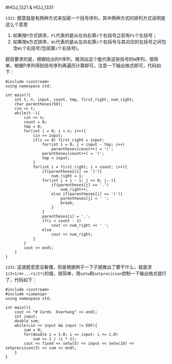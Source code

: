 #HOJ_1321 & HOJ_1331  

```1321```: 题意就是有两种方式来加密一个括号序列，其中两种方式的排列方式说明是这么个意思

1. 如果按```P```方式排序，```Pi```代表的是从左向右第```i```个右括号之前有```Pi```个左括号；
2. 如果按```W```方式排序，```Wi```代表的是从左向右第```i```个右括号与其对应的左括号之间包含```Wi```个右括号(包括第```i```个右括号)。  

题目要求的是，根据给出的```P```序列，推测出这个能代表这些括号的```W```序列，很简单，根据P序列得到括号序列再遍历计算即可，注意一下输出格式即可，代码如下：  

	#include <iostream>
	using namespace std;

	int main(){
    	int t, n, input, count, tmp, first_right, num_right;
    	char parentheses[50];
    	cin >> t;
    	while(t--){
        	cin >> n;
        	count = 0;
        	tmp = 0;
        	for(int i = 0; i < n; i++){
            	cin >> input;
            	if(i == 0) first_right = input;
            		for(int i = 0; i < input - tmp; i++)
                		parentheses[count++] = '(';
            		parentheses[count++] = ')';
            		tmp = input;
        		}
        		for(int i = first_right; i < count; i++){
            		if(parentheses[i] == ')'){
                		num_right = 1;
                	for(int j = i - 1; j >= 0; j--){
                    	if(parentheses[j] == '.')
                        	num_right++;
                    	else if(parentheses[j] == '('){
                        	parentheses[j] = ' ';
                        	break;
                    	}
                	}
                	parentheses[i] = '.';
                	if(i < count - 1)
                    	cout << num_right << ' ';
                	else
                    	cout << num_right;
            	}
        	}
        	cout << endl;
    	}
	}
  
```1331```: 这道题意思没看懂，但是根据例子一下子就推出了要干什么，就是求```1/2+1/4+...+1/2*i```的值，很简单，用```setw```和```setprecision```控制一下输出格式就行了，代码如下：  

	#include <iostream>
	#include <iomanip>
	using namespace std;

	int main(){
    	cout << "# Cards  Overhang" << endl;
    	int input;
   		double sum;
    	while(cin >> input && input != EOF){
        	sum = 0;
        	for(double i = 1.0; i <= input; i += 1.0)
            	sum += 1 / (i * 2);
        	cout << fixed << setw(5) << input << setw(10) << setprecision(3) << sum << endl;
    	}
	}

